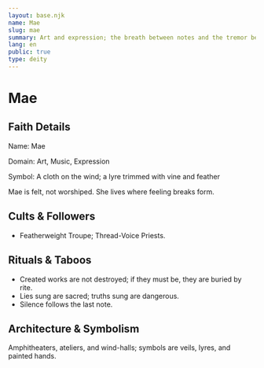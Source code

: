 ```yaml
---
layout: base.njk
name: Mae
slug: mae
summary: Art and expression; the breath between notes and the tremor before a kiss.
lang: en
public: true
type: deity
---
```


# Mae

## Faith Details

Name: Mae

Domain: Art, Music, Expression

Symbol: A cloth on the wind; a lyre trimmed with vine and feather

Mae is felt, not worshiped. She lives where feeling breaks form.

## Cults & Followers

- Featherweight Troupe; Thread-Voice Priests.

## Rituals & Taboos

- Created works are not destroyed; if they must be, they are buried by rite.
- Lies sung are sacred; truths sung are dangerous.
- Silence follows the last note.

## Architecture & Symbolism

Amphitheaters, ateliers, and wind-halls; symbols are veils, lyres, and painted hands.
